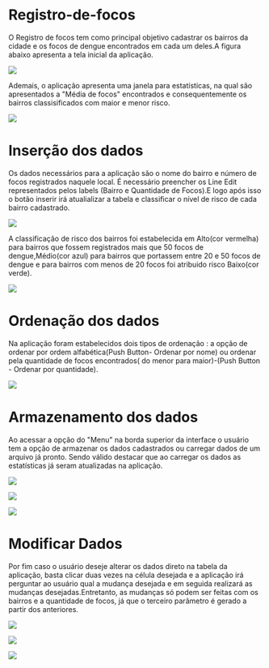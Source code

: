 # Registro-de-focos
O Registro de focos tem como principal objetivo cadastrar os bairros da cidade e os focos de dengue encontrados em cada um deles.A figura abaixo apresenta a tela inicial da aplicação.


![](figuras/inicial.png)


Ademais, o aplicação apresenta uma janela para estatísticas, na qual são apresentados a "Média de focos" encontrados e consequentemente os bairros classisificados com maior e menor risco.

![](figuras/estat.png)

# Inserção dos dados

Os dados necessários para a aplicação são o nome do bairro e número de focos registrados naquele local. É necessário preencher os Line Edit representados pelos labels (Bairro e Quantidade de Focos).E logo após isso o botão inserir irá atualializar a tabela e classificar o nível de risco de cada bairro cadastrado.

![](figuras/label.png)

A classificação de risco dos bairros foi  estabelecida em Alto(cor vermelha) para bairros que fossem registrados mais que 50 focos de dengue,Médio(cor azul) para bairros que portassem entre 20 e 50 focos de dengue e para bairros com menos de 20 focos foi atribuido risco Baixo(cor verde).


![](figuras/risco.png)


# Ordenação dos dados

Na aplicação foram estabelecidos dois tipos de ordenação : a opção de ordenar por ordem alfabética(Push Button- Ordenar por nome) ou ordenar pela quantidade de focos encontrados( do menor para maior)-(Push Button - Ordenar por quantidade).

![](figuras/ord1.png)


# Armazenamento dos dados

Ao acessar a opção do "Menu" na borda superior da interface o usuário tem a opção de armazenar os dados cadastrados ou carregar dados de um arquivo já pronto. Sendo válido destacar que ao carregar os dados as estatísticas já seram atualizadas na aplicação.

![](figuras/save1.png)


![](figuras/carg.png)

![](figuras/save2.png)                               

# Modificar Dados

Por fim caso o usuário deseje alterar os dados direto na tabela da aplicação, basta clicar duas vezes na célula desejada e a aplicação irá perguntar ao usuário qual a mudança desejada e em seguida realizará as mudanças desejadas.Entretanto, as mudanças só podem ser feitas com os bairros e a quantidade de focos, já que o terceiro parâmetro é gerado a partir dos anteriores.

![](figuras/cel.png)

![](figuras/bar.png)

![](figuras/foc.png)
